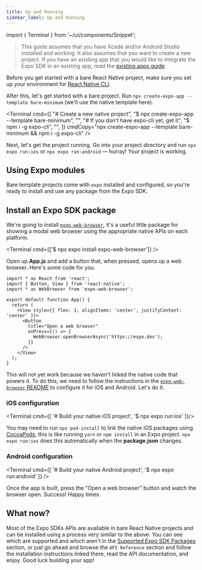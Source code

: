 ```yaml
---
title: Up and Running
sidebar_label: Up and Running
---
```


import { Terminal } from '~/ui/components/Snippet';

> This guide assumes that you have Xcode and/or Android Studio installed and working. It also assumes that you want to create a new project. If you have an existing app that you would like to integrate the Expo SDK in an existing app, read the [existing apps guide](../bare/existing-apps.md).

Before you get started with a bare React Native project, make sure you set up your environment for [React Native CLI](https://reactnative.dev/docs/environment-setup).

After this, let's get started with a bare project. Run `npx create-expo-app --template bare-minimum` (we'll use the native template here).

<Terminal cmd={[
"# Create a new native project",
"$ npx create-expo-app --template bare-minimum",
"",
"# If you don't have expo-cli yet, get it",
"$ npm i -g expo-cli",
"",
]} cmdCopy="npx create-expo-app --template bare-minimum && npm i -g expo-cli" />

Next, let's get the project running. Go into your project directory and run `npx expo run:ios` or `npx expo run:android` &mdash; hurray! Your project is working.

## Using Expo modules

Bare template projects come with `expo` installed and configured, so you're ready to install and use any package from the Expo SDK.

## Install an Expo SDK package

We're going to install [`expo-web-browser`](/versions/latest/sdk/webbrowser/), it's a useful little package for showing a modal web browser using the appropriate native APIs on each platform.

<Terminal cmd={['$ npx expo install expo-web-browser']} />

Open up **App.js** and add a button that, when pressed, opens up a web browser. Here's some code for you.

```tsx
import * as React from 'react';
import { Button, View } from 'react-native';
import * as WebBrowser from 'expo-web-browser';

export default function App() {
  return (
    <View style={{ flex: 1, alignItems: 'center', justifyContent: 'center' }}>
      <Button
        title="Open a web browser"
        onPress={() => {
          WebBrowser.openBrowserAsync('https://expo.dev');
        }}
      />
    </View>
  );
}
```

This will not yet work because we haven't linked the native code that powers it. To do this, we need to follow the instructions in the [`expo-web-browser` README](https://github.com/expo/expo/tree/main/packages/expo-web-browser) to configure it for iOS and Android. Let's do it.

### iOS configuration

<Terminal cmd={[
'# Build your native iOS project',
'$ npx expo run:ios'
]}/>

You may need to run `npx pod-install` to link the native iOS packages using [CocoaPods](https://cocoapods.org/), this is like running `yarn` or `npm install` in an Expo project. `npx expo run:ios` does this automatically when the **package.json** changes.

### Android configuration

<Terminal cmd={[
'# Build your native Android project',
'$ npx expo run:android'
]} />

Once the app is built, press the "Open a web browser" button and watch the browser open. Success! Happy times.

## What now?

Most of the Expo SDKs APIs are available in bare React Native projects and can be installed using a process very similar to the above. You can see which are supported and which aren't in the [Supported Expo SDK Packages](unimodules-full-list.md) section, or just go ahead and browse the `API Reference` section and follow the installation instructions linked there, read the API documentation, and enjoy. Good luck building your app!
